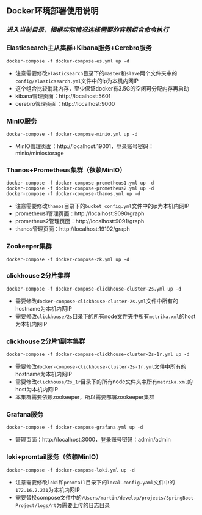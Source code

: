 ## Docker环境部署使用说明

### _进入当前目录，根据实际情况选择需要的容器组合命令执行_

### Elasticsearch主从集群+Kibana服务+Cerebro服务

```
docker-compose -f docker-compose-es.yml up -d
```
- 注意需要修改`elasticsearch`目录下的`master`和`slave`两个文件夹中的`config/elasticsearch.yml`文件中的ip为本机内网IP
- 这个组合比较消耗内存，至少保证docker有3.5G的空闲可分配内存再启动
- kibana管理页面：http://localhost:5601
- cerebro管理页面：http://localhost:9000

### MinIO服务

```
docker-compose -f docker-compose-minio.yml up -d
```
- MinIO管理页面：http://localhost:19001，登录账号密码：minio/miniostorage

### Thanos+Prometheus集群（依赖MinIO）

```
docker-compose -f docker-compose-prometheus1.yml up -d
docker-compose -f docker-compose-prometheus2.yml up -d
docker-compose -f docker-compose-thanos.yml up -d
```
- 注意需要修改`thanos`目录下的`bucket_config.yml`文件中的ip为本机内网IP
- prometheus1管理页面：http://localhost:9090/graph
- prometheus2管理页面：http://localhost:9091/graph
- thanos管理页面：http://localhost:19192/graph

### Zookeeper集群

```
docker-compose -f docker-compose-zk.yml up -d
```

### clickhouse 2分片集群

```
docker-compose -f docker-compose-clickhouse-cluster-2s.yml up -d
```
- 需要修改`docker-compose-clickhouse-cluster-2s.yml`文件中所有的hostname为本机内网IP
- 需要修改`clickhouse/2s`目录下的所有node文件夹中所有`metrika.xml`的host为本机内网IP

### clickhouse 2分片1副本集群

```
docker-compose -f docker-compose-clickhouse-cluster-2s-1r.yml up -d
```
- 需要修改`docker-compose-clickhouse-cluster-2s-1r.yml`文件中所有的hostname为本机内网IP
- 需要修改`clickhouse/2s_1r`目录下的所有node文件夹中所有`metrika.xml`的host为本机内网IP
- 本集群需要依赖zookeeper，所以需要部署zookeeper集群

### Grafana服务

```
docker-compose -f docker-compose-grafana.yml up -d
```
- 管理页面：http://localhost:3000，登录账号密码：admin/admin

### loki+promtail服务（依赖MinIO）

```
docker-compose -f docker-compose-loki.yml up -d
```
- 注意需要修改`loki`和`promtail`目录下的`local-config.yaml`文件中的`172.16.2.231`为本机内网IP
- 需要替换compose文件中的`/Users/martin/develop/projects/SpringBoot-Project/logs/rt`为需要上传的日志目录